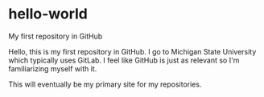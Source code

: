 # hello-world
My first repository in GitHub

Hello, this is my first repository in GitHub. I go to Michigan State University which typically uses GitLab. I feel like GitHub is just as relevant so I'm familiarizing myself with it.

This will eventually be my primary site for my repositories.

